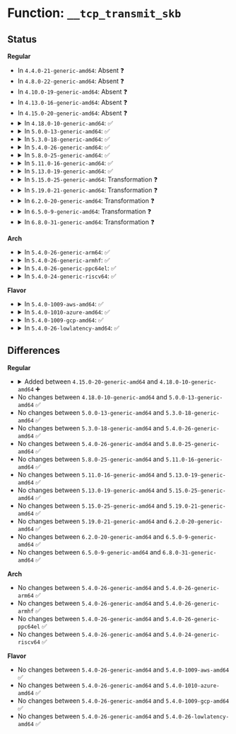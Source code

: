 # Function: <code>__tcp_transmit_skb</code>

## Status
<b>Regular</b>
<ul>
<li>
In <code>4.4.0-21-generic-amd64</code>: Absent ❓
</li>
<li>
In <code>4.8.0-22-generic-amd64</code>: Absent ❓
</li>
<li>
In <code>4.10.0-19-generic-amd64</code>: Absent ❓
</li>
<li>
In <code>4.13.0-16-generic-amd64</code>: Absent ❓
</li>
<li>
In <code>4.15.0-20-generic-amd64</code>: Absent ❓
</li>
<li>
<details>
<summary>In <code>4.18.0-10-generic-amd64</code>: ✅</summary>

```c
int __tcp_transmit_skb(struct sock * sk, struct sk_buff * skb, int clone_it, gfp_t gfp_mask, u32 rcv_nxt)
```

```json
{
  "name": "__tcp_transmit_skb",
  "collision_type": "Unique Static",
  "inline_type": "No",
  "funcs": [
    {
      "addr": 18446744071588314640,
      "name": "__tcp_transmit_skb",
      "external": false,
      "loc": "net/ipv4/tcp_output.c:1030",
      "file": "net/ipv4/tcp_output.c",
      "inline": "seen, unknown",
      "caller_inline": [],
      "caller_func": [
        "net/ipv4/tcp_output.c:tcp_write_wakeup",
        "net/ipv4/tcp_output.c:tcp_xmit_probe_skb",
        "net/ipv4/tcp_output.c:tcp_connect",
        "net/ipv4/tcp_output.c:tcp_connect",
        "net/ipv4/tcp_output.c:tcp_connect",
        "net/ipv4/tcp_output.c:tcp_send_synack",
        "net/ipv4/tcp_output.c:tcp_send_active_reset",
        "net/ipv4/tcp_output.c:__tcp_retransmit_skb",
        "net/ipv4/tcp_output.c:__tcp_retransmit_skb",
        "net/ipv4/tcp_output.c:tcp_write_xmit",
        "net/ipv4/tcp_output.c:tcp_write_xmit"
      ]
    }
  ],
  "symbols": [
    {
      "addr": 18446744071588314640,
      "name": "__tcp_transmit_skb",
      "section": ".text",
      "bind": "STB_LOCAL",
      "size": 2830
    }
  ]
}
```
</details>
</li>
<li>
<details>
<summary>In <code>5.0.0-13-generic-amd64</code>: ✅</summary>

```c
int __tcp_transmit_skb(struct sock * sk, struct sk_buff * skb, int clone_it, gfp_t gfp_mask, u32 rcv_nxt)
```

```json
{
  "name": "__tcp_transmit_skb",
  "collision_type": "Unique Static",
  "inline_type": "No",
  "funcs": [
    {
      "addr": 18446744071588503792,
      "name": "__tcp_transmit_skb",
      "external": false,
      "loc": "net/ipv4/tcp_output.c:1014",
      "file": "net/ipv4/tcp_output.c",
      "inline": "seen, unknown",
      "caller_inline": [],
      "caller_func": [
        "net/ipv4/tcp_output.c:tcp_write_wakeup",
        "net/ipv4/tcp_output.c:tcp_xmit_probe_skb",
        "net/ipv4/tcp_output.c:tcp_connect",
        "net/ipv4/tcp_output.c:tcp_connect",
        "net/ipv4/tcp_output.c:tcp_connect",
        "net/ipv4/tcp_output.c:tcp_send_synack",
        "net/ipv4/tcp_output.c:tcp_send_active_reset",
        "net/ipv4/tcp_output.c:__tcp_retransmit_skb",
        "net/ipv4/tcp_output.c:__tcp_retransmit_skb",
        "net/ipv4/tcp_output.c:tcp_write_xmit",
        "net/ipv4/tcp_output.c:tcp_write_xmit"
      ]
    }
  ],
  "symbols": [
    {
      "addr": 18446744071588503792,
      "name": "__tcp_transmit_skb",
      "section": ".text",
      "bind": "STB_LOCAL",
      "size": 2663
    }
  ]
}
```
</details>
</li>
<li>
<details>
<summary>In <code>5.3.0-18-generic-amd64</code>: ✅</summary>

```c
int __tcp_transmit_skb(struct sock * sk, struct sk_buff * skb, int clone_it, gfp_t gfp_mask, u32 rcv_nxt)
```

```json
{
  "name": "__tcp_transmit_skb",
  "collision_type": "Unique Static",
  "inline_type": "No",
  "funcs": [
    {
      "addr": 18446744071588914352,
      "name": "__tcp_transmit_skb",
      "external": false,
      "loc": "net/ipv4/tcp_output.c:1013",
      "file": "net/ipv4/tcp_output.c",
      "inline": "seen, unknown",
      "caller_inline": [],
      "caller_func": [
        "net/ipv4/tcp_output.c:tcp_write_wakeup",
        "net/ipv4/tcp_output.c:tcp_xmit_probe_skb",
        "net/ipv4/tcp_output.c:tcp_connect",
        "net/ipv4/tcp_output.c:tcp_send_syn_data",
        "net/ipv4/tcp_output.c:tcp_send_syn_data",
        "net/ipv4/tcp_output.c:tcp_send_synack",
        "net/ipv4/tcp_output.c:tcp_send_active_reset",
        "net/ipv4/tcp_output.c:__tcp_retransmit_skb",
        "net/ipv4/tcp_output.c:__tcp_retransmit_skb",
        "net/ipv4/tcp_output.c:tcp_write_xmit",
        "net/ipv4/tcp_output.c:tcp_mtu_probe"
      ]
    }
  ],
  "symbols": [
    {
      "addr": 18446744071588914352,
      "name": "__tcp_transmit_skb",
      "section": ".text",
      "bind": "STB_LOCAL",
      "size": 2812
    }
  ]
}
```
</details>
</li>
<li>
<details>
<summary>In <code>5.4.0-26-generic-amd64</code>: ✅</summary>

```c
int __tcp_transmit_skb(struct sock * sk, struct sk_buff * skb, int clone_it, gfp_t gfp_mask, u32 rcv_nxt)
```

```json
{
  "name": "__tcp_transmit_skb",
  "collision_type": "Unique Static",
  "inline_type": "No",
  "funcs": [
    {
      "addr": 18446744071589138144,
      "name": "__tcp_transmit_skb",
      "external": false,
      "loc": "net/ipv4/tcp_output.c:1017",
      "file": "net/ipv4/tcp_output.c",
      "inline": "seen, unknown",
      "caller_inline": [],
      "caller_func": [
        "net/ipv4/tcp_output.c:tcp_write_wakeup",
        "net/ipv4/tcp_output.c:tcp_xmit_probe_skb",
        "net/ipv4/tcp_output.c:tcp_connect",
        "net/ipv4/tcp_output.c:tcp_send_syn_data",
        "net/ipv4/tcp_output.c:tcp_send_syn_data",
        "net/ipv4/tcp_output.c:tcp_send_synack",
        "net/ipv4/tcp_output.c:tcp_send_active_reset",
        "net/ipv4/tcp_output.c:__tcp_retransmit_skb",
        "net/ipv4/tcp_output.c:__tcp_retransmit_skb",
        "net/ipv4/tcp_output.c:tcp_write_xmit",
        "net/ipv4/tcp_output.c:tcp_mtu_probe"
      ]
    }
  ],
  "symbols": [
    {
      "addr": 18446744071589138144,
      "name": "__tcp_transmit_skb",
      "section": ".text",
      "bind": "STB_LOCAL",
      "size": 2799
    }
  ]
}
```
</details>
</li>
<li>
<details>
<summary>In <code>5.8.0-25-generic-amd64</code>: ✅</summary>

```c
int __tcp_transmit_skb(struct sock * sk, struct sk_buff * skb, int clone_it, gfp_t gfp_mask, u32 rcv_nxt)
```

```json
{
  "name": "__tcp_transmit_skb",
  "collision_type": "Unique Static",
  "inline_type": "No",
  "funcs": [
    {
      "addr": 18446744071590109104,
      "name": "__tcp_transmit_skb",
      "external": false,
      "loc": "net/ipv4/tcp_output.c:1080",
      "file": "net/ipv4/tcp_output.c",
      "inline": "seen, unknown",
      "caller_inline": [],
      "caller_func": [
        "net/ipv4/tcp_output.c:tcp_write_wakeup",
        "net/ipv4/tcp_output.c:tcp_xmit_probe_skb",
        "net/ipv4/tcp_output.c:tcp_connect",
        "net/ipv4/tcp_output.c:tcp_send_syn_data",
        "net/ipv4/tcp_output.c:tcp_send_syn_data",
        "net/ipv4/tcp_output.c:tcp_send_synack",
        "net/ipv4/tcp_output.c:tcp_send_active_reset",
        "net/ipv4/tcp_output.c:__tcp_retransmit_skb",
        "net/ipv4/tcp_output.c:__tcp_retransmit_skb",
        "net/ipv4/tcp_output.c:tcp_write_xmit",
        "net/ipv4/tcp_output.c:tcp_mtu_probe"
      ]
    }
  ],
  "symbols": [
    {
      "addr": 18446744071590109104,
      "name": "__tcp_transmit_skb",
      "section": ".text",
      "bind": "STB_LOCAL",
      "size": 2428
    }
  ]
}
```
</details>
</li>
<li>
<details>
<summary>In <code>5.11.0-16-generic-amd64</code>: ✅</summary>

```c
int __tcp_transmit_skb(struct sock * sk, struct sk_buff * skb, int clone_it, gfp_t gfp_mask, u32 rcv_nxt)
```

```json
{
  "name": "__tcp_transmit_skb",
  "collision_type": "Unique Static",
  "inline_type": "No",
  "funcs": [
    {
      "addr": 18446744071590156432,
      "name": "__tcp_transmit_skb",
      "external": false,
      "loc": "net/ipv4/tcp_output.c:1238",
      "file": "net/ipv4/tcp_output.c",
      "inline": "seen, unknown",
      "caller_inline": [],
      "caller_func": [
        "net/ipv4/tcp_output.c:tcp_write_wakeup",
        "net/ipv4/tcp_output.c:tcp_xmit_probe_skb",
        "net/ipv4/tcp_output.c:tcp_connect",
        "net/ipv4/tcp_output.c:tcp_send_syn_data",
        "net/ipv4/tcp_output.c:tcp_send_syn_data",
        "net/ipv4/tcp_output.c:tcp_send_synack",
        "net/ipv4/tcp_output.c:tcp_send_active_reset",
        "net/ipv4/tcp_output.c:__tcp_retransmit_skb",
        "net/ipv4/tcp_output.c:__tcp_retransmit_skb",
        "net/ipv4/tcp_output.c:tcp_write_xmit",
        "net/ipv4/tcp_output.c:tcp_mtu_probe"
      ]
    }
  ],
  "symbols": [
    {
      "addr": 18446744071590156432,
      "name": "__tcp_transmit_skb",
      "section": ".text",
      "bind": "STB_LOCAL",
      "size": 2546
    }
  ]
}
```
</details>
</li>
<li>
<details>
<summary>In <code>5.13.0-19-generic-amd64</code>: ✅</summary>

```c
int __tcp_transmit_skb(struct sock * sk, struct sk_buff * skb, int clone_it, gfp_t gfp_mask, u32 rcv_nxt)
```

```json
{
  "name": "__tcp_transmit_skb",
  "collision_type": "Unique Static",
  "inline_type": "No",
  "funcs": [
    {
      "addr": 18446744071590070080,
      "name": "__tcp_transmit_skb",
      "external": false,
      "loc": "net/ipv4/tcp_output.c:1238",
      "file": "net/ipv4/tcp_output.c",
      "inline": "seen, unknown",
      "caller_inline": [],
      "caller_func": [
        "net/ipv4/tcp_output.c:tcp_write_wakeup",
        "net/ipv4/tcp_output.c:tcp_xmit_probe_skb",
        "net/ipv4/tcp_output.c:tcp_connect",
        "net/ipv4/tcp_output.c:tcp_send_syn_data",
        "net/ipv4/tcp_output.c:tcp_send_syn_data",
        "net/ipv4/tcp_output.c:tcp_send_synack",
        "net/ipv4/tcp_output.c:tcp_send_active_reset",
        "net/ipv4/tcp_output.c:__tcp_retransmit_skb",
        "net/ipv4/tcp_output.c:__tcp_retransmit_skb",
        "net/ipv4/tcp_output.c:tcp_write_xmit",
        "net/ipv4/tcp_output.c:tcp_mtu_probe"
      ]
    }
  ],
  "symbols": [
    {
      "addr": 18446744071590070080,
      "name": "__tcp_transmit_skb",
      "section": ".text",
      "bind": "STB_LOCAL",
      "size": 2512
    }
  ]
}
```
</details>
</li>
<li>
<details>
<summary>In <code>5.15.0-25-generic-amd64</code>: Transformation ❓</summary>

```c
int __tcp_transmit_skb(struct sock * sk, struct sk_buff * skb, int clone_it, gfp_t gfp_mask, u32 rcv_nxt)
```

```json
{
  "name": "__tcp_transmit_skb",
  "collision_type": "Unique Static",
  "inline_type": "No",
  "funcs": [
    {
      "addr": 0,
      "name": "__tcp_transmit_skb",
      "external": false,
      "loc": "net/ipv4/tcp_output.c:1238",
      "file": "net/ipv4/tcp_output.c",
      "inline": "seen, unknown",
      "caller_inline": [],
      "caller_func": [
        "net/ipv4/tcp_output.c:tcp_write_wakeup",
        "net/ipv4/tcp_output.c:tcp_xmit_probe_skb",
        "net/ipv4/tcp_output.c:tcp_connect",
        "net/ipv4/tcp_output.c:tcp_send_syn_data",
        "net/ipv4/tcp_output.c:tcp_send_syn_data",
        "net/ipv4/tcp_output.c:tcp_send_synack",
        "net/ipv4/tcp_output.c:tcp_send_active_reset",
        "net/ipv4/tcp_output.c:__tcp_retransmit_skb",
        "net/ipv4/tcp_output.c:__tcp_retransmit_skb",
        "net/ipv4/tcp_output.c:tcp_write_xmit",
        "net/ipv4/tcp_output.c:tcp_mtu_probe"
      ]
    }
  ],
  "symbols": [
    {
      "addr": 18446744071590844160,
      "name": "__tcp_transmit_skb",
      "section": ".text",
      "bind": "STB_LOCAL",
      "size": 2545
    },
    {
      "addr": 18446744071592718631,
      "name": "__tcp_transmit_skb.cold",
      "section": ".text",
      "bind": "STB_LOCAL",
      "size": 208
    }
  ]
}
```
</details>
</li>
<li>
<details>
<summary>In <code>5.19.0-21-generic-amd64</code>: Transformation ❓</summary>

```c
int __tcp_transmit_skb(struct sock * sk, struct sk_buff * skb, int clone_it, gfp_t gfp_mask, u32 rcv_nxt)
```

```json
{
  "name": "__tcp_transmit_skb",
  "collision_type": "Unique Static",
  "inline_type": "No",
  "funcs": [
    {
      "addr": 0,
      "name": "__tcp_transmit_skb",
      "external": false,
      "loc": "net/ipv4/tcp_output.c:1237",
      "file": "net/ipv4/tcp_output.c",
      "inline": "seen, unknown",
      "caller_inline": [],
      "caller_func": [
        "net/ipv4/tcp_output.c:tcp_write_wakeup",
        "net/ipv4/tcp_output.c:tcp_xmit_probe_skb",
        "net/ipv4/tcp_output.c:tcp_connect",
        "net/ipv4/tcp_output.c:tcp_send_syn_data",
        "net/ipv4/tcp_output.c:tcp_send_syn_data",
        "net/ipv4/tcp_output.c:tcp_send_synack",
        "net/ipv4/tcp_output.c:tcp_send_active_reset",
        "net/ipv4/tcp_output.c:__tcp_retransmit_skb",
        "net/ipv4/tcp_output.c:__tcp_retransmit_skb",
        "net/ipv4/tcp_output.c:tcp_write_xmit",
        "net/ipv4/tcp_output.c:tcp_mtu_probe"
      ]
    }
  ],
  "symbols": [
    {
      "addr": 18446744071592480304,
      "name": "__tcp_transmit_skb",
      "section": ".text",
      "bind": "STB_LOCAL",
      "size": 2494
    },
    {
      "addr": 18446744071594605138,
      "name": "__tcp_transmit_skb.cold",
      "section": ".text",
      "bind": "STB_LOCAL",
      "size": 208
    }
  ]
}
```
</details>
</li>
<li>
<details>
<summary>In <code>6.2.0-20-generic-amd64</code>: Transformation ❓</summary>

```c
int __tcp_transmit_skb(struct sock * sk, struct sk_buff * skb, int clone_it, gfp_t gfp_mask, u32 rcv_nxt)
```

```json
{
  "name": "__tcp_transmit_skb",
  "collision_type": "Unique Static",
  "inline_type": "No",
  "funcs": [
    {
      "addr": 0,
      "name": "__tcp_transmit_skb",
      "external": false,
      "loc": "net/ipv4/tcp_output.c:1234",
      "file": "net/ipv4/tcp_output.c",
      "inline": "seen, unknown",
      "caller_inline": [],
      "caller_func": [
        "net/ipv4/tcp_output.c:tcp_write_wakeup",
        "net/ipv4/tcp_output.c:tcp_xmit_probe_skb",
        "net/ipv4/tcp_output.c:tcp_connect",
        "net/ipv4/tcp_output.c:tcp_send_syn_data",
        "net/ipv4/tcp_output.c:tcp_send_syn_data",
        "net/ipv4/tcp_output.c:tcp_send_synack",
        "net/ipv4/tcp_output.c:tcp_send_active_reset",
        "net/ipv4/tcp_output.c:__tcp_retransmit_skb",
        "net/ipv4/tcp_output.c:__tcp_retransmit_skb",
        "net/ipv4/tcp_output.c:tcp_write_xmit",
        "net/ipv4/tcp_output.c:tcp_mtu_probe"
      ]
    }
  ],
  "symbols": [
    {
      "addr": 18446744071594336144,
      "name": "__tcp_transmit_skb",
      "section": ".text",
      "bind": "STB_LOCAL",
      "size": 2494
    },
    {
      "addr": 18446744071596340452,
      "name": "__tcp_transmit_skb.cold",
      "section": ".text",
      "bind": "STB_LOCAL",
      "size": 208
    }
  ]
}
```
</details>
</li>
<li>
<details>
<summary>In <code>6.5.0-9-generic-amd64</code>: Transformation ❓</summary>

```c
int __tcp_transmit_skb(struct sock * sk, struct sk_buff * skb, int clone_it, gfp_t gfp_mask, u32 rcv_nxt)
```

```json
{
  "name": "__tcp_transmit_skb",
  "collision_type": "Unique Static",
  "inline_type": "No",
  "funcs": [
    {
      "addr": 0,
      "name": "__tcp_transmit_skb",
      "external": false,
      "loc": "net/ipv4/tcp_output.c:1236",
      "file": "net/ipv4/tcp_output.c",
      "inline": "seen, unknown",
      "caller_inline": [],
      "caller_func": [
        "net/ipv4/tcp_output.c:tcp_write_wakeup",
        "net/ipv4/tcp_output.c:tcp_xmit_probe_skb",
        "net/ipv4/tcp_output.c:tcp_connect",
        "net/ipv4/tcp_output.c:tcp_send_syn_data",
        "net/ipv4/tcp_output.c:tcp_send_syn_data",
        "net/ipv4/tcp_output.c:tcp_send_synack",
        "net/ipv4/tcp_output.c:tcp_send_active_reset",
        "net/ipv4/tcp_output.c:__tcp_retransmit_skb",
        "net/ipv4/tcp_output.c:__tcp_retransmit_skb",
        "net/ipv4/tcp_output.c:tcp_write_xmit",
        "net/ipv4/tcp_output.c:tcp_mtu_probe"
      ]
    }
  ],
  "symbols": [
    {
      "addr": 18446744071594723040,
      "name": "__tcp_transmit_skb",
      "section": ".text",
      "bind": "STB_LOCAL",
      "size": 2558
    },
    {
      "addr": 18446744071596869865,
      "name": "__tcp_transmit_skb.cold",
      "section": ".text",
      "bind": "STB_LOCAL",
      "size": 172
    }
  ]
}
```
</details>
</li>
<li>
<details>
<summary>In <code>6.8.0-31-generic-amd64</code>: Transformation ❓</summary>

```c
int __tcp_transmit_skb(struct sock * sk, struct sk_buff * skb, int clone_it, gfp_t gfp_mask, u32 rcv_nxt)
```

```json
{
  "name": "__tcp_transmit_skb",
  "collision_type": "Unique Static",
  "inline_type": "No",
  "funcs": [
    {
      "addr": 0,
      "name": "__tcp_transmit_skb",
      "external": false,
      "loc": "net/ipv4/tcp_output.c:1281",
      "file": "net/ipv4/tcp_output.c",
      "inline": "seen, unknown",
      "caller_inline": [],
      "caller_func": [
        "net/ipv4/tcp_output.c:tcp_write_wakeup",
        "net/ipv4/tcp_output.c:tcp_xmit_probe_skb",
        "net/ipv4/tcp_output.c:tcp_connect",
        "net/ipv4/tcp_output.c:tcp_send_syn_data",
        "net/ipv4/tcp_output.c:tcp_send_syn_data",
        "net/ipv4/tcp_output.c:tcp_send_synack",
        "net/ipv4/tcp_output.c:tcp_send_active_reset",
        "net/ipv4/tcp_output.c:tcp_write_xmit",
        "net/ipv4/tcp_output.c:tcp_mtu_probe"
      ]
    }
  ],
  "symbols": [
    {
      "addr": 18446744071595527792,
      "name": "__tcp_transmit_skb",
      "section": ".text",
      "bind": "STB_LOCAL",
      "size": 2890
    },
    {
      "addr": 18446744071597793525,
      "name": "__tcp_transmit_skb.cold",
      "section": ".text",
      "bind": "STB_LOCAL",
      "size": 116
    }
  ]
}
```
</details>
</li>
</ul>
<b>Arch</b>
<ul>
<li>
<details>
<summary>In <code>5.4.0-26-generic-arm64</code>: ✅</summary>

```c
int __tcp_transmit_skb(struct sock * sk, struct sk_buff * skb, int clone_it, gfp_t gfp_mask, u32 rcv_nxt)
```

```json
{
  "name": "__tcp_transmit_skb",
  "collision_type": "Unique Static",
  "inline_type": "No",
  "funcs": [
    {
      "addr": 18446603336502754184,
      "name": "__tcp_transmit_skb",
      "external": false,
      "loc": "net/ipv4/tcp_output.c:1017",
      "file": "net/ipv4/tcp_output.c",
      "inline": "seen, unknown",
      "caller_inline": [],
      "caller_func": [
        "net/ipv4/tcp_output.c:tcp_write_wakeup",
        "net/ipv4/tcp_output.c:tcp_xmit_probe_skb",
        "net/ipv4/tcp_output.c:tcp_connect",
        "net/ipv4/tcp_output.c:tcp_send_syn_data",
        "net/ipv4/tcp_output.c:tcp_send_syn_data",
        "net/ipv4/tcp_output.c:tcp_send_synack",
        "net/ipv4/tcp_output.c:tcp_send_active_reset",
        "net/ipv4/tcp_output.c:__tcp_retransmit_skb",
        "net/ipv4/tcp_output.c:__tcp_retransmit_skb",
        "net/ipv4/tcp_output.c:tcp_write_xmit",
        "net/ipv4/tcp_output.c:tcp_mtu_probe"
      ]
    }
  ],
  "symbols": [
    {
      "addr": 18446603336502754184,
      "name": "__tcp_transmit_skb",
      "section": ".text",
      "bind": "STB_LOCAL",
      "size": 2620
    }
  ]
}
```
</details>
</li>
<li>
<details>
<summary>In <code>5.4.0-26-generic-armhf</code>: ✅</summary>

```c
int __tcp_transmit_skb(struct sock * sk, struct sk_buff * skb, int clone_it, gfp_t gfp_mask, u32 rcv_nxt)
```

```json
{
  "name": "__tcp_transmit_skb",
  "collision_type": "Unique Static",
  "inline_type": "No",
  "funcs": [
    {
      "addr": 3235458504,
      "name": "__tcp_transmit_skb",
      "external": false,
      "loc": "net/ipv4/tcp_output.c:1017",
      "file": "net/ipv4/tcp_output.c",
      "inline": "seen, unknown",
      "caller_inline": [],
      "caller_func": [
        "net/ipv4/tcp_output.c:tcp_write_wakeup",
        "net/ipv4/tcp_output.c:tcp_xmit_probe_skb",
        "net/ipv4/tcp_output.c:tcp_connect",
        "net/ipv4/tcp_output.c:tcp_send_syn_data",
        "net/ipv4/tcp_output.c:tcp_send_syn_data",
        "net/ipv4/tcp_output.c:tcp_send_synack",
        "net/ipv4/tcp_output.c:tcp_send_active_reset",
        "net/ipv4/tcp_output.c:__tcp_retransmit_skb",
        "net/ipv4/tcp_output.c:__tcp_retransmit_skb",
        "net/ipv4/tcp_output.c:tcp_write_xmit",
        "net/ipv4/tcp_output.c:tcp_mtu_probe"
      ]
    }
  ],
  "symbols": [
    {
      "addr": 3235458504,
      "name": "__tcp_transmit_skb",
      "section": ".text",
      "bind": "STB_LOCAL",
      "size": 2780
    }
  ]
}
```
</details>
</li>
<li>
<details>
<summary>In <code>5.4.0-26-generic-ppc64el</code>: ✅</summary>

```c
int __tcp_transmit_skb(struct sock * sk, struct sk_buff * skb, int clone_it, gfp_t gfp_mask, u32 rcv_nxt)
```

```json
{
  "name": "__tcp_transmit_skb",
  "collision_type": "Unique Static",
  "inline_type": "No",
  "funcs": [
    {
      "addr": 13835058055296382176,
      "name": "__tcp_transmit_skb",
      "external": false,
      "loc": "net/ipv4/tcp_output.c:1017",
      "file": "net/ipv4/tcp_output.c",
      "inline": "seen, unknown",
      "caller_inline": [],
      "caller_func": [
        "net/ipv4/tcp_output.c:tcp_write_wakeup",
        "net/ipv4/tcp_output.c:tcp_xmit_probe_skb",
        "net/ipv4/tcp_output.c:tcp_connect",
        "net/ipv4/tcp_output.c:tcp_send_syn_data",
        "net/ipv4/tcp_output.c:tcp_send_syn_data",
        "net/ipv4/tcp_output.c:tcp_send_synack",
        "net/ipv4/tcp_output.c:tcp_send_active_reset",
        "net/ipv4/tcp_output.c:__tcp_retransmit_skb",
        "net/ipv4/tcp_output.c:__tcp_retransmit_skb",
        "net/ipv4/tcp_output.c:tcp_write_xmit",
        "net/ipv4/tcp_output.c:tcp_mtu_probe"
      ]
    }
  ],
  "symbols": [
    {
      "addr": 13835058055296382176,
      "name": "__tcp_transmit_skb",
      "section": ".text",
      "bind": "STB_LOCAL",
      "size": 3476
    }
  ]
}
```
</details>
</li>
<li>
<details>
<summary>In <code>5.4.0-24-generic-riscv64</code>: ✅</summary>

```c
int __tcp_transmit_skb(struct sock * sk, struct sk_buff * skb, int clone_it, gfp_t gfp_mask, u32 rcv_nxt)
```

```json
{
  "name": "__tcp_transmit_skb",
  "collision_type": "Unique Static",
  "inline_type": "No",
  "funcs": [
    {
      "addr": 18446743936278877834,
      "name": "__tcp_transmit_skb",
      "external": false,
      "loc": "net/ipv4/tcp_output.c:1017",
      "file": "net/ipv4/tcp_output.c",
      "inline": "seen, unknown",
      "caller_inline": [],
      "caller_func": [
        "net/ipv4/tcp_output.c:tcp_write_wakeup",
        "net/ipv4/tcp_output.c:tcp_xmit_probe_skb",
        "net/ipv4/tcp_output.c:tcp_connect",
        "net/ipv4/tcp_output.c:tcp_send_syn_data",
        "net/ipv4/tcp_output.c:tcp_send_syn_data",
        "net/ipv4/tcp_output.c:tcp_send_synack",
        "net/ipv4/tcp_output.c:tcp_send_active_reset",
        "net/ipv4/tcp_output.c:__tcp_retransmit_skb",
        "net/ipv4/tcp_output.c:__tcp_retransmit_skb",
        "net/ipv4/tcp_output.c:tcp_write_xmit",
        "net/ipv4/tcp_output.c:tcp_mtu_probe"
      ]
    }
  ],
  "symbols": [
    {
      "addr": 18446743936278877834,
      "name": "__tcp_transmit_skb",
      "section": ".text",
      "bind": "STB_LOCAL",
      "size": 2456
    }
  ]
}
```
</details>
</li>
</ul>
<b>Flavor</b>
<ul>
<li>
<details>
<summary>In <code>5.4.0-1009-aws-amd64</code>: ✅</summary>

```c
int __tcp_transmit_skb(struct sock * sk, struct sk_buff * skb, int clone_it, gfp_t gfp_mask, u32 rcv_nxt)
```

```json
{
  "name": "__tcp_transmit_skb",
  "collision_type": "Unique Static",
  "inline_type": "No",
  "funcs": [
    {
      "addr": 18446744071588744528,
      "name": "__tcp_transmit_skb",
      "external": false,
      "loc": "net/ipv4/tcp_output.c:1017",
      "file": "net/ipv4/tcp_output.c",
      "inline": "seen, unknown",
      "caller_inline": [],
      "caller_func": [
        "net/ipv4/tcp_output.c:tcp_write_wakeup",
        "net/ipv4/tcp_output.c:tcp_xmit_probe_skb",
        "net/ipv4/tcp_output.c:tcp_connect",
        "net/ipv4/tcp_output.c:tcp_send_syn_data",
        "net/ipv4/tcp_output.c:tcp_send_syn_data",
        "net/ipv4/tcp_output.c:tcp_send_synack",
        "net/ipv4/tcp_output.c:tcp_send_active_reset",
        "net/ipv4/tcp_output.c:__tcp_retransmit_skb",
        "net/ipv4/tcp_output.c:__tcp_retransmit_skb",
        "net/ipv4/tcp_output.c:tcp_write_xmit",
        "net/ipv4/tcp_output.c:tcp_mtu_probe"
      ]
    }
  ],
  "symbols": [
    {
      "addr": 18446744071588744528,
      "name": "__tcp_transmit_skb",
      "section": ".text",
      "bind": "STB_LOCAL",
      "size": 2799
    }
  ]
}
```
</details>
</li>
<li>
<details>
<summary>In <code>5.4.0-1010-azure-amd64</code>: ✅</summary>

```c
int __tcp_transmit_skb(struct sock * sk, struct sk_buff * skb, int clone_it, gfp_t gfp_mask, u32 rcv_nxt)
```

```json
{
  "name": "__tcp_transmit_skb",
  "collision_type": "Unique Static",
  "inline_type": "No",
  "funcs": [
    {
      "addr": 18446744071588456480,
      "name": "__tcp_transmit_skb",
      "external": false,
      "loc": "net/ipv4/tcp_output.c:1017",
      "file": "net/ipv4/tcp_output.c",
      "inline": "seen, unknown",
      "caller_inline": [],
      "caller_func": [
        "net/ipv4/tcp_output.c:tcp_write_wakeup",
        "net/ipv4/tcp_output.c:tcp_xmit_probe_skb",
        "net/ipv4/tcp_output.c:tcp_connect",
        "net/ipv4/tcp_output.c:tcp_send_syn_data",
        "net/ipv4/tcp_output.c:tcp_send_syn_data",
        "net/ipv4/tcp_output.c:tcp_send_synack",
        "net/ipv4/tcp_output.c:tcp_send_active_reset",
        "net/ipv4/tcp_output.c:__tcp_retransmit_skb",
        "net/ipv4/tcp_output.c:__tcp_retransmit_skb",
        "net/ipv4/tcp_output.c:tcp_write_xmit",
        "net/ipv4/tcp_output.c:tcp_mtu_probe"
      ]
    }
  ],
  "symbols": [
    {
      "addr": 18446744071588456480,
      "name": "__tcp_transmit_skb",
      "section": ".text",
      "bind": "STB_LOCAL",
      "size": 2799
    }
  ]
}
```
</details>
</li>
<li>
<details>
<summary>In <code>5.4.0-1009-gcp-amd64</code>: ✅</summary>

```c
int __tcp_transmit_skb(struct sock * sk, struct sk_buff * skb, int clone_it, gfp_t gfp_mask, u32 rcv_nxt)
```

```json
{
  "name": "__tcp_transmit_skb",
  "collision_type": "Unique Static",
  "inline_type": "No",
  "funcs": [
    {
      "addr": 18446744071589180704,
      "name": "__tcp_transmit_skb",
      "external": false,
      "loc": "net/ipv4/tcp_output.c:1017",
      "file": "net/ipv4/tcp_output.c",
      "inline": "seen, unknown",
      "caller_inline": [],
      "caller_func": [
        "net/ipv4/tcp_output.c:tcp_write_wakeup",
        "net/ipv4/tcp_output.c:tcp_xmit_probe_skb",
        "net/ipv4/tcp_output.c:tcp_connect",
        "net/ipv4/tcp_output.c:tcp_send_syn_data",
        "net/ipv4/tcp_output.c:tcp_send_syn_data",
        "net/ipv4/tcp_output.c:tcp_send_synack",
        "net/ipv4/tcp_output.c:tcp_send_active_reset",
        "net/ipv4/tcp_output.c:__tcp_retransmit_skb",
        "net/ipv4/tcp_output.c:__tcp_retransmit_skb",
        "net/ipv4/tcp_output.c:tcp_write_xmit",
        "net/ipv4/tcp_output.c:tcp_mtu_probe"
      ]
    }
  ],
  "symbols": [
    {
      "addr": 18446744071589180704,
      "name": "__tcp_transmit_skb",
      "section": ".text",
      "bind": "STB_LOCAL",
      "size": 2799
    }
  ]
}
```
</details>
</li>
<li>
<details>
<summary>In <code>5.4.0-26-lowlatency-amd64</code>: ✅</summary>

```c
int __tcp_transmit_skb(struct sock * sk, struct sk_buff * skb, int clone_it, gfp_t gfp_mask, u32 rcv_nxt)
```

```json
{
  "name": "__tcp_transmit_skb",
  "collision_type": "Unique Static",
  "inline_type": "No",
  "funcs": [
    {
      "addr": 18446744071589220768,
      "name": "__tcp_transmit_skb",
      "external": false,
      "loc": "net/ipv4/tcp_output.c:1017",
      "file": "net/ipv4/tcp_output.c",
      "inline": "seen, unknown",
      "caller_inline": [],
      "caller_func": [
        "net/ipv4/tcp_output.c:tcp_write_wakeup",
        "net/ipv4/tcp_output.c:tcp_xmit_probe_skb",
        "net/ipv4/tcp_output.c:tcp_connect",
        "net/ipv4/tcp_output.c:tcp_send_syn_data",
        "net/ipv4/tcp_output.c:tcp_send_syn_data",
        "net/ipv4/tcp_output.c:tcp_send_synack",
        "net/ipv4/tcp_output.c:tcp_send_active_reset",
        "net/ipv4/tcp_output.c:__tcp_retransmit_skb",
        "net/ipv4/tcp_output.c:__tcp_retransmit_skb",
        "net/ipv4/tcp_output.c:tcp_write_xmit",
        "net/ipv4/tcp_output.c:tcp_mtu_probe"
      ]
    }
  ],
  "symbols": [
    {
      "addr": 18446744071589220768,
      "name": "__tcp_transmit_skb",
      "section": ".text",
      "bind": "STB_LOCAL",
      "size": 2799
    }
  ]
}
```
</details>
</li>
</ul>

## Differences
<b>Regular</b>
<ul>
<li>
<details>
<summary>Added between <code>4.15.0-20-generic-amd64</code> and <code>4.18.0-10-generic-amd64</code> ➕</summary>

```c
int __tcp_transmit_skb(struct sock * sk, struct sk_buff * skb, int clone_it, gfp_t gfp_mask, u32 rcv_nxt)
```
</details>
</li>
<li>
No changes between <code>4.18.0-10-generic-amd64</code> and <code>5.0.0-13-generic-amd64</code> ✅
</li>
<li>
No changes between <code>5.0.0-13-generic-amd64</code> and <code>5.3.0-18-generic-amd64</code> ✅
</li>
<li>
No changes between <code>5.3.0-18-generic-amd64</code> and <code>5.4.0-26-generic-amd64</code> ✅
</li>
<li>
No changes between <code>5.4.0-26-generic-amd64</code> and <code>5.8.0-25-generic-amd64</code> ✅
</li>
<li>
No changes between <code>5.8.0-25-generic-amd64</code> and <code>5.11.0-16-generic-amd64</code> ✅
</li>
<li>
No changes between <code>5.11.0-16-generic-amd64</code> and <code>5.13.0-19-generic-amd64</code> ✅
</li>
<li>
No changes between <code>5.13.0-19-generic-amd64</code> and <code>5.15.0-25-generic-amd64</code> ✅
</li>
<li>
No changes between <code>5.15.0-25-generic-amd64</code> and <code>5.19.0-21-generic-amd64</code> ✅
</li>
<li>
No changes between <code>5.19.0-21-generic-amd64</code> and <code>6.2.0-20-generic-amd64</code> ✅
</li>
<li>
No changes between <code>6.2.0-20-generic-amd64</code> and <code>6.5.0-9-generic-amd64</code> ✅
</li>
<li>
No changes between <code>6.5.0-9-generic-amd64</code> and <code>6.8.0-31-generic-amd64</code> ✅
</li>
</ul>
<b>Arch</b>
<ul>
<li>
No changes between <code>5.4.0-26-generic-amd64</code> and <code>5.4.0-26-generic-arm64</code> ✅
</li>
<li>
No changes between <code>5.4.0-26-generic-amd64</code> and <code>5.4.0-26-generic-armhf</code> ✅
</li>
<li>
No changes between <code>5.4.0-26-generic-amd64</code> and <code>5.4.0-26-generic-ppc64el</code> ✅
</li>
<li>
No changes between <code>5.4.0-26-generic-amd64</code> and <code>5.4.0-24-generic-riscv64</code> ✅
</li>
</ul>
<b>Flavor</b>
<ul>
<li>
No changes between <code>5.4.0-26-generic-amd64</code> and <code>5.4.0-1009-aws-amd64</code> ✅
</li>
<li>
No changes between <code>5.4.0-26-generic-amd64</code> and <code>5.4.0-1010-azure-amd64</code> ✅
</li>
<li>
No changes between <code>5.4.0-26-generic-amd64</code> and <code>5.4.0-1009-gcp-amd64</code> ✅
</li>
<li>
No changes between <code>5.4.0-26-generic-amd64</code> and <code>5.4.0-26-lowlatency-amd64</code> ✅
</li>
</ul>
